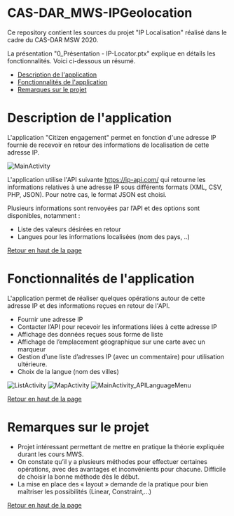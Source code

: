 # CAS-DAR_MWS-IPGeolocation
<a name="top"></a>
Ce repository contient les sources du projet "IP Localisation" réalisé dans le cadre du CAS-DAR MSW 2020.

La présentation "0_Présentation - IP-Locator.ptx" explique en détails les fonctionnalités. 
Voici ci-dessous un résumé.

- [Description de l'application](#description-application)
- [Fonctionnalités de l'application](#fonction-application)
- [Remarques sur le projet](#remarques-projet)

<a name="description-application"></a>
# Description de l'application
L'application "Citizen engagement" permet en fonction d'une adresse IP fournie de recevoir en retour des informations de localisation de cette adresse IP.

![MainActivity](doc/MainActivity.png)

L'application utilise l'API suivante https://ip-api.com/ qui retourne les informations relatives à une adresse IP sous différents formats (XML, CSV, PHP, JSON). Pour notre cas, le format JSON est choisi. 

Plusieurs informations sont renvoyées par l’API et des options sont disponibles, notamment :
* Liste des valeurs désirées en retour
* Langues pour les informations localisées (nom des pays, ..)

<a href="#top">Retour en haut de la page</a>

<a name="fonction-application"></a>
# Fonctionnalités de l'application
L'application permet de réaliser quelques opérations autour de cette adresse IP et des informations reçues en retour de l'API.

* Fournir une adresse IP 
* Contacter l’API pour recevoir les informations liées à cette adresse IP
* Affichage des données reçues sous forme de liste
* Affichage de l’emplacement géographique sur une carte avec un marqueur
* Gestion d’une liste d’adresses IP (avec un commentaire) pour utilisation ultérieure.
* Choix de la langue (nom des villes)

![ListActivity](doc/ListActivity.png)
![MapActivity](doc/MapActivity.png)
![MainActivity_APILanguageMenu](doc/MainActivity_APILanguageMenu.png)

<a href="#top">Retour en haut de la page</a>

<a name="remarques-projet"></a>
# Remarques sur le projet
* Projet intéressant permettant de mettre en pratique la théorie expliquée durant les cours MWS.
* On constate qu’il y a plusieurs méthodes pour effectuer certaines opérations, avec des avantages et inconvénients pour chacune. Difficile de choisir la bonne méthode dès le début.
* La mise en place des « layout » demande de la pratique pour bien maîtriser les possibilités (Linear, Constraint,...)

<a href="#top">Retour en haut de la page</a>

